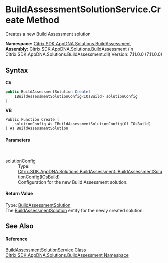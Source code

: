 # BuildAssessmentSolutionService.Create Method 
 

Creates a new Build Assessment solution

**Namespace:**&nbsp;[Citrix.SDK.AppDNA.Solutions.BuildAssessment](853bdb50-ea5c-dc0d-0be0-7254b6c38034.md)<br />**Assembly:**&nbsp;Citrix.SDK.AppDNA.Solutions.BuildAssessment (in Citrix.SDK.AppDNA.Solutions.BuildAssessment.dll) Version: 7.11.0.0 (7.11.0.0)

## Syntax

**C#**
```csharp
public BuildAssessmentSolution Create(
	IBuildAssessmentSolutionConfig<IOsBuild> solutionConfig
)
```

**VB**
```vbnet
Public Function Create ( 
	solutionConfig As IBuildAssessmentSolutionConfig(Of IOsBuild)
) As BuildAssessmentSolution
```


#### Parameters
&nbsp;<dl><dt>solutionConfig</dt><dd>Type: <a href="e078570d-b908-6d8e-cd70-10723f782e6f">Citrix.SDK.AppDNA.Solutions.BuildAssessment.IBuildAssessmentSolutionConfig</a>(<a href="4158b019-b5d9-7bae-256b-909b90b14535">IOsBuild</a>)<br />Configuration for the new Build Assessment solution.</dd></dl>

#### Return Value
Type: <a href="1c1d0ea7-aac4-5a0e-1e37-8d86f5021742">BuildAssessmentSolution</a><br />The <a href="1c1d0ea7-aac4-5a0e-1e37-8d86f5021742">BuildAssessmentSolution</a> entity for the newly created solution.

## See Also


#### Reference
<a href="bbc6b74b-462d-d5de-b7d2-b8938836b70b">BuildAssessmentSolutionService Class</a><br /><a href="853bdb50-ea5c-dc0d-0be0-7254b6c38034">Citrix.SDK.AppDNA.Solutions.BuildAssessment Namespace</a><br />